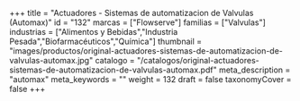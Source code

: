 +++
title = "Actuadores - Sistemas de automatizacion de Valvulas (Automax)"
id = "132"
marcas = ["Flowserve"]
familias = ["Valvulas"]
industrias = ["Alimentos y Bebidas","Industria Pesada","Biofarmacéuticos","Química"]
thumbnail = "images/productos/original-actuadores-sistemas-de-automatizacion-de-valvulas-automax.jpg"
catalogo = "/catalogos/original-actuadores-sistemas-de-automatizacion-de-valvulas-automax.pdf"
meta_description = "automax"
meta_keywords = ""
weight = 132
draft = false
taxonomyCover = false
+++
